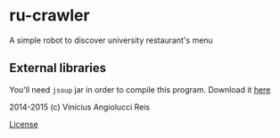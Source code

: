 ru-crawler
==========

A simple robot to discover university restaurant's menu

External libraries
-------------------
You'll need `jsoup` jar in order to compile this program.
Download it [here](http://jsoup.org/download)

2014-2015 (c) Vinícius Angiolucci Reis

[License](https://www.gnu.org/licenses/gpl-3.0.html)
